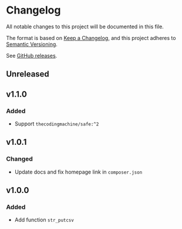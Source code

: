 # Changelog

All notable changes to this project will be documented in this file.

The format is based on [Keep a Changelog](https://keepachangelog.com/en/1.0.0/),
and this project adheres to [Semantic Versioning](https://semver.org/spec/v2.0.0.html).

See [GitHub releases](https://github.com/mll-lab/str_putcsv/releases).

## Unreleased

## v1.1.0

### Added

- Support `thecodingmachine/safe:^2`

## v1.0.1

### Changed

- Update docs and fix homepage link in `composer.json`

## v1.0.0

### Added

- Add function `str_putcsv`
